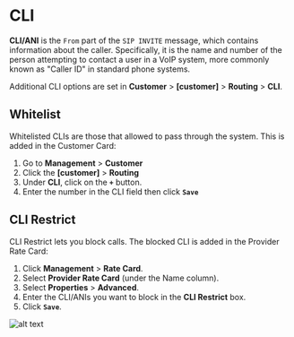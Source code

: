 # CLI
**CLI/ANI** is the `From` part of the `SIP INVITE` message, which contains information about the caller. Specifically, it is the name and number of the person attempting to contact a user in a VoIP system, more commonly known as "Caller ID" in standard phone systems.

Additional CLI options are set in **Customer** > **[customer]** > **Routing** > **CLI**.

## Whitelist
Whitelisted CLIs are those that allowed to pass through the system. This is added in the Customer Card:

1. Go to **Management** > **Customer**
1. Click the **[customer]** > **Routing**
1. Under **CLI**, click on the **`+`** button.
1. Enter the number in the CLI field then click **`Save`**

## CLI Restrict
CLI Restrict lets you block calls. The blocked CLI is added in the Provider Rate Card:

1. Click **Management** > **Rate Card**. 
2. Select **Provider Rate Card** (under the Name column).
1. Select **Properties** > **Advanced**.
3. Enter the CLI/ANIs you want to block in the **CLI Restrict** box.
4. Click **`Save`**.

![alt text][recording-7]

[recording-7]: /customer/img/63.png "recording-7"
